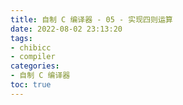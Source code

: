 ```yaml
---
title: 自制 C 编译器 - 05 - 实现四则运算
date: 2022-08-02 23:13:20
tags: 
- chibicc
- compiler
categories: 
- 自制 C 编译器
toc: true
---
```

